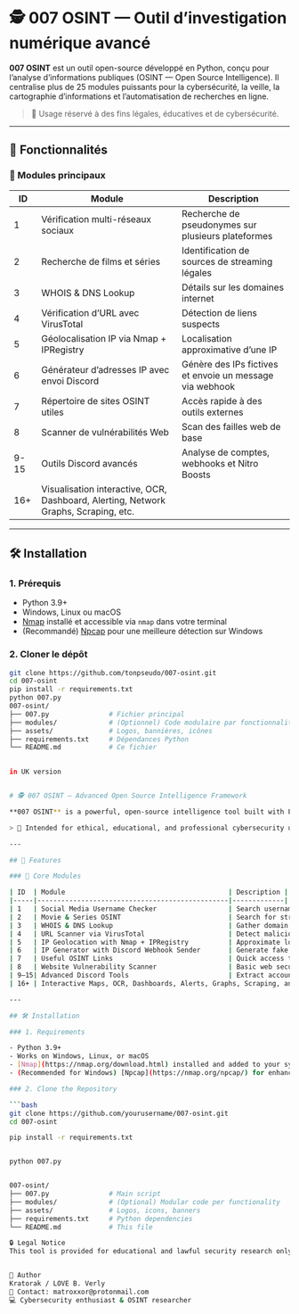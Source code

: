 # 🕵️ 007 OSINT — Outil d’investigation numérique avancé

**007 OSINT** est un outil open-source développé en Python, conçu pour l’analyse d’informations publiques (OSINT — Open Source Intelligence). Il centralise plus de 25 modules puissants pour la cybersécurité, la veille, la cartographie d’informations et l’automatisation de recherches en ligne.

> 🔐 Usage réservé à des fins légales, éducatives et de cybersécurité.

---

## 🚀 Fonctionnalités

### 🎯 Modules principaux

| ID  | Module                                         | Description |
|-----|------------------------------------------------|-------------|
| 1   | Vérification multi-réseaux sociaux             | Recherche de pseudonymes sur plusieurs plateformes |
| 2   | Recherche de films et séries                   | Identification de sources de streaming légales |
| 3   | WHOIS & DNS Lookup                             | Détails sur les domaines internet |
| 4   | Vérification d’URL avec VirusTotal             | Détection de liens suspects |
| 5   | Géolocalisation IP via Nmap + IPRegistry       | Localisation approximative d’une IP |
| 6   | Générateur d’adresses IP avec envoi Discord    | Génère des IPs fictives et envoie un message via webhook |
| 7   | Répertoire de sites OSINT utiles               | Accès rapide à des outils externes |
| 8   | Scanner de vulnérabilités Web                  | Scan des failles web de base |
| 9-15| Outils Discord avancés                         | Analyse de comptes, webhooks et Nitro Boosts |
| 16+ | Visualisation interactive, OCR, Dashboard, Alerting, Network Graphs, Scraping, etc. |

---

## 🛠️ Installation

### 1. Prérequis

- Python 3.9+
- Windows, Linux ou macOS
- [Nmap](https://nmap.org/download.html) installé et accessible via `nmap` dans votre terminal
- (Recommandé) [Npcap](https://nmap.org/npcap/) pour une meilleure détection sur Windows

### 2. Cloner le dépôt

```bash
git clone https://github.com/tonpseudo/007-osint.git
cd 007-osint
pip install -r requirements.txt
python 007.py
007-osint/
├── 007.py               # Fichier principal
├── modules/             # (Optionnel) Code modulaire par fonctionnalité
├── assets/              # Logos, bannières, icônes
├── requirements.txt     # Dépendances Python
└── README.md            # Ce fichier
  

in UK version 


# 🕵️ 007 OSINT — Advanced Open Source Intelligence Framework

**007 OSINT** is a powerful, open-source intelligence tool built with Python. It brings together over 25 modules focused on digital investigation, cybersecurity research, network analysis, and automated information retrieval.

> 🔐 Intended for ethical, educational, and professional cybersecurity use only.

---

## 🚀 Features

### 🎯 Core Modules

| ID  | Module                                         | Description |
|-----|------------------------------------------------|-------------|
| 1   | Social Media Username Checker                  | Search usernames across multiple platforms |
| 2   | Movie & Series OSINT                           | Search for streaming availability on legal platforms |
| 3   | WHOIS & DNS Lookup                             | Gather domain and DNS info |
| 4   | URL Scanner via VirusTotal                     | Detect malicious or suspicious links |
| 5   | IP Geolocation with Nmap + IPRegistry          | Approximate location of IP address |
| 6   | IP Generator with Discord Webhook Sender       | Generate fake IPs and send them to Discord |
| 7   | Useful OSINT Links                             | Quick access to third-party investigation tools |
| 8   | Website Vulnerability Scanner                  | Basic web security scanner |
| 9–15| Advanced Discord Tools                         | Extract account info, webhook analysis, Nitro stat |
| 16+ | Interactive Maps, OCR, Dashboards, Alerts, Graphs, Scraping, and more |

---

## 🛠️ Installation

### 1. Requirements

- Python 3.9+
- Works on Windows, Linux, or macOS
- [Nmap](https://nmap.org/download.html) installed and added to your system PATH
- (Recommended for Windows) [Npcap](https://nmap.org/npcap/) for enhanced IP scanning

### 2. Clone the Repository

```bash
git clone https://github.com/yourusername/007-osint.git
cd 007-osint

pip install -r requirements.txt


python 007.py


007-osint/
├── 007.py               # Main script
├── modules/             # (Optional) Modular code per functionality
├── assets/              # Logos, icons, banners
├── requirements.txt     # Python dependencies
└── README.md            # This file

🔒 Legal Notice
This tool is provided for educational and lawful security research only. Any misuse is strictly prohibited. The author takes no responsibility for malicious usage.


👤 Author
Kratorak / LOVE B. Verly
📧 Contact: matroxxor@protonmail.com
💻 Cybersecurity enthusiast & OSINT researcher